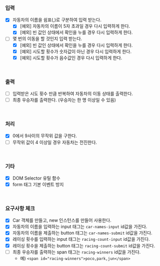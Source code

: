 ### 입력

- [x] 자동차의 이름을 쉼표(,)로 구분하여 입력 받는다.
  - [x] [예외] 자동차의 이름이 5자 초과일 경우 다시 입력하게 한다.
  - [x] [예외] 빈 값인 상태에서 확인을 누를 경우 다시 입력하게 한다.

- [ ] 몇 번의 이동을 할 것인지 입력 받는다.
  - [x] [예외] 빈 값인 상태에서 확인을 누를 경우 다시 입력하게 한다.
  - [x] [예외] 시도할 횟수가 숫자값이 아닌 경우 다시 입력하게 한다.
  - [x] [예외] 시도할 횟수가 음수값인 경우 다시 입력하게 한다.

<br>

### 출력

- [ ] 입력받은 시도 횟수 만큼 반복하여 자동차의 이동 상태를 출력한다.
- [ ] 최종 우승자를 출력한다. (우승자는 한 명 이상일 수 있음)

<br>

### 처리

- [x] 0에서 9사이의 무작위 값을 구한다.
- [ ] 무작위 값이 4 이상일 경우 자동차는 전진한다.

<br>

### 기타

- [x] DOM Selector 유틸 함수
- [x] form 태그 기본 이벤트 방지

<br>

### 요구사항 체크

- [x] Car 객체를 만들고, new 인스턴스를 만들어 사용한다.
- [x] 자동차의 이름을 입력하는 input 태그는 `car-names-input` id값을 가진다.
- [x] 자동차의 이름을 제출하는 button 태그는 `car-names-submit` id값을 가진다.
- [x] 레이싱 횟수를 입력하는 input 태그는 `racing-count-input` id값을 가진다.
- [x] 레이싱 횟수을 제출하는 button 태그는 `racing-count-submit` id값을 가진다.
- [ ] 최종 우승자를 출력하는 span 태그는 `racing-winners` id값을 가진다.
  - 예) `<span id="racing-winners">poco,park,jun</span>`
